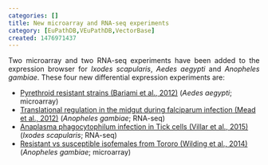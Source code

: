 ```yaml
---
categories: []
title: New microarray and RNA-seq experiments
category: [EuPathDB,VEuPathDB,VectorBase]
created: 1476971437
---
```

<p align="justify">Two microarray and two RNA-seq experiments have been added to the expression browser for <i>Ixodes scapularis</i>, <i>Aedes aegypti</i> and <i>Anopheles gambiae</i>. These four new differential expression experiments are:
<ul>
<li><a href="/expression-browser/experiment/Pyrethroid%20resistant%20strains%20(Bariami%20et%20al.,%202012)">Pyrethroid resistant strains (Bariami et al., 2012)</a> (<i>Aedes aegypti</i>; microarray)</li>
<li><a href="/expression-browser/experiment/Translational%20regulation%20in%20the%20midgut%20during%20falciparum%20infection%20(Mead%20et%20al.,%202012)">Translational regulation in the midgut during falciparum infection (Mead et al., 2012)</a> (<i>Anopheles gambiae</i>; RNA-seq)</li>
<li><a href="/expression-browser/experiment/Anaplasma%20phagocytophilum%20infection%20in%20Tick%20cells%20(Villar%20et%20al.,%202015)">Anaplasma phagocytophilum infection in Tick cells (Villar et al., 2015)</a> (<i>Ixodes scapularis</i>; RNA-seq)</li>
<li><a href="/expression-browser/experiment/Resistant%20vs%20susceptible%20isofemales%20from%20Tororo%20(Wilding%20et%20al.,%202014)">Resistant vs susceptible isofemales from Tororo (Wilding et al., 2014)</a> (<i>Anopheles gambiae</i>; microarray)</li>
</ul>
